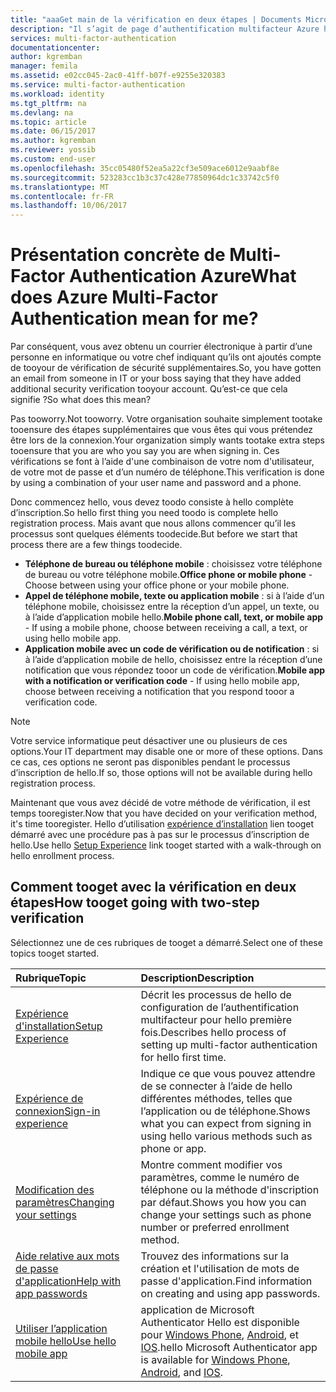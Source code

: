 ```yaml
---
title: "aaaGet main de la vérification en deux étapes | Documents Microsoft"
description: "Il s’agit de page d’authentification multifacteur Azure hello qui aidera vos utilisateurs finaux avec la mise en route va avec Azure multi-Factor Authentication."
services: multi-factor-authentication
documentationcenter: 
author: kgremban
manager: femila
ms.assetid: e02cc045-2ac0-41ff-b07f-e9255e320383
ms.service: multi-factor-authentication
ms.workload: identity
ms.tgt_pltfrm: na
ms.devlang: na
ms.topic: article
ms.date: 06/15/2017
ms.author: kgremban
ms.reviewer: yossib
ms.custom: end-user
ms.openlocfilehash: 35cc05480f52ea5a22cf3e509ace6012e9aabf8e
ms.sourcegitcommit: 523283cc1b3c37c428e77850964dc1c33742c5f0
ms.translationtype: MT
ms.contentlocale: fr-FR
ms.lasthandoff: 10/06/2017
---
```

# <a name="what-does-azure-multi-factor-authentication-mean-for-me"></a><span data-ttu-id="c4848-103">Présentation concrète de Multi-Factor Authentication Azure</span><span class="sxs-lookup"><span data-stu-id="c4848-103">What does Azure Multi-Factor Authentication mean for me?</span></span>
<span data-ttu-id="c4848-104">Par conséquent, vous avez obtenu un courrier électronique à partir d’une personne en informatique ou votre chef indiquant qu’ils ont ajoutés compte de tooyour de vérification de sécurité supplémentaires.</span><span class="sxs-lookup"><span data-stu-id="c4848-104">So, you have gotten an email from someone in IT or your boss saying that they have added additional security verification tooyour account.</span></span>  <span data-ttu-id="c4848-105">Qu’est-ce que cela signifie ?</span><span class="sxs-lookup"><span data-stu-id="c4848-105">So what does this mean?</span></span>

<span data-ttu-id="c4848-106">Pas tooworry.</span><span class="sxs-lookup"><span data-stu-id="c4848-106">Not tooworry.</span></span> <span data-ttu-id="c4848-107">Votre organisation souhaite simplement tootake tooensure des étapes supplémentaires que vous êtes qui vous prétendez être lors de la connexion.</span><span class="sxs-lookup"><span data-stu-id="c4848-107">Your organization simply wants tootake extra steps tooensure that you are who you say you are when signing in.</span></span> <span data-ttu-id="c4848-108">Ces vérifications se font à l’aide d'une combinaison de votre nom d'utilisateur, de votre mot de passe et d’un numéro de téléphone.</span><span class="sxs-lookup"><span data-stu-id="c4848-108">This verification is done by using a combination of your user name and password and a phone.</span></span>  

<span data-ttu-id="c4848-109">Donc commencez hello, vous devez toodo consiste à hello complète d’inscription.</span><span class="sxs-lookup"><span data-stu-id="c4848-109">So hello first thing you need toodo is complete hello registration process.</span></span>  <span data-ttu-id="c4848-110">Mais avant que nous allons commencer qu’il les processus sont quelques éléments toodecide.</span><span class="sxs-lookup"><span data-stu-id="c4848-110">But before we start that process there are a few things toodecide.</span></span>

* <span data-ttu-id="c4848-111">**Téléphone de bureau ou téléphone mobile** : choisissez votre téléphone de bureau ou votre téléphone mobile.</span><span class="sxs-lookup"><span data-stu-id="c4848-111">**Office phone or mobile phone** - Choose between using your office phone or your mobile phone.</span></span>
* <span data-ttu-id="c4848-112">**Appel de téléphone mobile, texte ou application mobile** : si à l’aide d’un téléphone mobile, choisissez entre la réception d’un appel, un texte, ou à l’aide d’application mobile hello.</span><span class="sxs-lookup"><span data-stu-id="c4848-112">**Mobile phone call, text, or mobile app** - If using a mobile phone, choose between receiving a call, a text, or using hello mobile app.</span></span>
* <span data-ttu-id="c4848-113">**Application mobile avec un code de vérification ou de notification** : si à l’aide d’application mobile de hello, choisissez entre la réception d’une notification que vous répondez tooor un code de vérification.</span><span class="sxs-lookup"><span data-stu-id="c4848-113">**Mobile app with a notification or verification code** - If using hello mobile app, choose between receiving a notification that you respond tooor a verification code.</span></span>

> [!NOTE]
> <span data-ttu-id="c4848-114">Votre service informatique peut désactiver une ou plusieurs de ces options.</span><span class="sxs-lookup"><span data-stu-id="c4848-114">Your IT department may disable one or more of these options.</span></span>  <span data-ttu-id="c4848-115">Dans ce cas, ces options ne seront pas disponibles pendant le processus d’inscription de hello.</span><span class="sxs-lookup"><span data-stu-id="c4848-115">If so, those options will not be available during hello registration process.</span></span>  

<span data-ttu-id="c4848-116">Maintenant que vous avez décidé de votre méthode de vérification, il est temps tooregister.</span><span class="sxs-lookup"><span data-stu-id="c4848-116">Now that you have decided on your verification method, it's time tooregister.</span></span> <span data-ttu-id="c4848-117">Hello d’utilisation [expérience d’installation](multi-factor-authentication-end-user-first-time.md) lien tooget démarré avec une procédure pas à pas sur le processus d’inscription de hello.</span><span class="sxs-lookup"><span data-stu-id="c4848-117">Use hello [Setup Experience](multi-factor-authentication-end-user-first-time.md) link tooget started with a walk-through on hello enrollment process.</span></span>

## <a name="how-tooget-going-with-two-step-verification"></a><span data-ttu-id="c4848-118">Comment tooget avec la vérification en deux étapes</span><span class="sxs-lookup"><span data-stu-id="c4848-118">How tooget going with two-step verification</span></span>
<span data-ttu-id="c4848-119">Sélectionnez une de ces rubriques de tooget a démarré.</span><span class="sxs-lookup"><span data-stu-id="c4848-119">Select one of these topics tooget started.</span></span>

| <span data-ttu-id="c4848-120">Rubrique</span><span class="sxs-lookup"><span data-stu-id="c4848-120">Topic</span></span> | <span data-ttu-id="c4848-121">Description</span><span class="sxs-lookup"><span data-stu-id="c4848-121">Description</span></span> |
|:--- |:--- |
| [<span data-ttu-id="c4848-122">Expérience d'installation</span><span class="sxs-lookup"><span data-stu-id="c4848-122">Setup Experience</span></span>](multi-factor-authentication-end-user-first-time.md) |<span data-ttu-id="c4848-123">Décrit les processus de hello de configuration de l’authentification multifacteur pour hello première fois.</span><span class="sxs-lookup"><span data-stu-id="c4848-123">Describes hello process of setting up multi-factor authentication for hello first time.</span></span> |
| [<span data-ttu-id="c4848-124">Expérience de connexion</span><span class="sxs-lookup"><span data-stu-id="c4848-124">Sign-in experience</span></span>](multi-factor-authentication-end-user-signin.md) |<span data-ttu-id="c4848-125">Indique ce que vous pouvez attendre de se connecter à l’aide de hello différentes méthodes, telles que l’application ou de téléphone.</span><span class="sxs-lookup"><span data-stu-id="c4848-125">Shows what you can expect from signing in using hello various methods such as phone or app.</span></span> |
| [<span data-ttu-id="c4848-126">Modification des paramètres</span><span class="sxs-lookup"><span data-stu-id="c4848-126">Changing your settings</span></span>](multi-factor-authentication-end-user-manage-settings.md) |<span data-ttu-id="c4848-127">Montre comment modifier vos paramètres, comme le numéro de téléphone ou la méthode d'inscription par défaut.</span><span class="sxs-lookup"><span data-stu-id="c4848-127">Shows you how you can change your settings such as phone number or preferred enrollment method.</span></span> |
| [<span data-ttu-id="c4848-128">Aide relative aux mots de passe d'application</span><span class="sxs-lookup"><span data-stu-id="c4848-128">Help with app passwords</span></span>](multi-factor-authentication-end-user-app-passwords.md) |<span data-ttu-id="c4848-129">Trouvez des informations sur la création et l'utilisation de mots de passe d'application.</span><span class="sxs-lookup"><span data-stu-id="c4848-129">Find information on creating and using app passwords.</span></span> |
| [<span data-ttu-id="c4848-130">Utiliser l’application mobile hello</span><span class="sxs-lookup"><span data-stu-id="c4848-130">Use hello mobile app</span></span>](microsoft-authenticator-app-how-to.md) |<span data-ttu-id="c4848-131">application de Microsoft Authenticator Hello est disponible pour [Windows Phone](http://go.microsoft.com/fwlink/?Linkid=825071), [Android](http://go.microsoft.com/fwlink/?Linkid=825072), et [IOS](http://go.microsoft.com/fwlink/?Linkid=825073).</span><span class="sxs-lookup"><span data-stu-id="c4848-131">hello Microsoft Authenticator app is available for [Windows Phone](http://go.microsoft.com/fwlink/?Linkid=825071), [Android](http://go.microsoft.com/fwlink/?Linkid=825072), and [IOS](http://go.microsoft.com/fwlink/?Linkid=825073).</span></span> |

